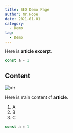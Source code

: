 ```yaml
---
title: SEO Demo Page
author: Mr.Hope
date: 2021-01-01
category:
  - Demo
tag:
  - Demo
---
```


Here is **article excerpt**.

```js
const a = 1
```

<!-- more -->

## Content

![alt](/logo.png)

Here is main content of **article**.

1. A
1. B
1. C

```js
const a = 1
```
